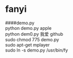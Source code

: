 # fanyi
####demo.py  
python demo.py apple  
python dem0.py 我爱 github    
sudo chmod 775 demo.py  
sudo apt-get mplayer  
sudo ln -s demo.py /usr/bin/fy  
